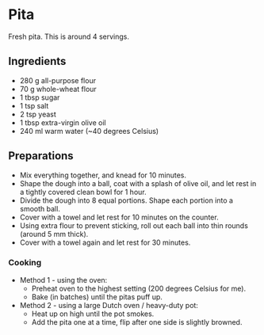 # Pita

Fresh pita. This is around 4 servings.


## Ingredients

- 280 g all-purpose flour
- 70 g whole-wheat flour
- 1 tbsp sugar
- 1 tsp salt
- 2 tsp yeast
- 1 tbsp extra-virgin olive oil
- 240 ml warm water (~40 degrees Celsius)


## Preparations

- Mix everything together, and knead for 10 minutes.
- Shape the dough into a ball, coat with a splash of olive oil, and let rest in a tightly covered clean bowl for 1 hour.
- Divide the dough into 8 equal portions. Shape each portion into a smooth ball.
- Cover with a towel and let rest for 10 minutes on the counter.
- Using extra flour to prevent sticking, roll out each ball into thin rounds (around 5 mm thick).
- Cover with a towel again and let rest for 30 minutes.

### Cooking

- Method 1 - using the oven:
    - Preheat oven to the highest setting (200 degrees Celsius for me).
    - Bake (in batches) until the pitas puff up.
- Method 2 - using a large Dutch oven / heavy-duty pot:
    - Heat up on high until the pot smokes.
    - Add the pita one at a time, flip after one side is slightly browned.
